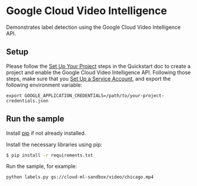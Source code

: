 # Google Cloud Video Intelligence

Demonstrates label detection using the Google Cloud Video Intelligence API.

## Setup
Please follow the [Set Up Your Project](https://cloud.google.com/video-intelligence/docs/getting-started#set_up_your_project)
steps in the Quickstart doc to create a project and enable the Google Cloud
Video Intelligence API. Following those steps, make sure that you
[Set Up a Service Account](https://cloud.google.com/video-intelligence/docs/common/auth#set_up_a_service_account),
and export the following environment variable:

```
export GOOGLE_APPLICATION_CREDENTIALS=/path/to/your-project-credentials.json
```

## Run the sample

Install [pip](https://pip.pypa.io/en/stable/installing) if not already installed.

Install the necessary libraries using pip:

```sh
$ pip install -r requirements.txt
```

Run the sample, for example:
```
python labels.py gs://cloud-ml-sandbox/video/chicago.mp4
```
